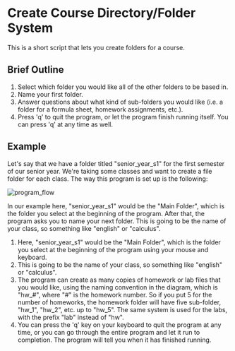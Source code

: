 # Create Course Directory/Folder System
This is a short script that lets you create folders for a course.

## Brief Outline
1. Select which folder you would like all of the other folders to be based in.
2. Name your first folder.
3. Answer questions about what kind of sub-folders you would like (i.e. a folder for a formula sheet, homework assignments, etc.).
4. Press 'q' to quit the program, or let the program finish running itself. You can press 'q' at any time as well.

## Example
Let's say that we have a folder titled "senior_year_s1" for the first semester of our senior year. We're taking some classes and want to create a file folder for each class. The way this program is set up is the following:

![program_flow](https://user-images.githubusercontent.com/54254899/210276665-98995d4b-bd9d-4fe9-9db5-38f959f924f1.png)

In our example here, "senior_year_s1" would be the "Main Folder", which is the folder you select at the beginning of the program. After that, the program asks you to name your next folder. This is going to be the name of your class, so something like "english" or "calculus".

1. Here, "senior_year_s1" would be the "Main Folder", which is the folder you select at the beginning of the program using your mouse and keyboard.
2. This is going to be the name of your class, so something like "english" or "calculus".
3. The program can create as many copies of homework or lab files that you would like, using the naming convention in the diagram, which is "hw_#", where "#" is the homework number. So if you put 5 for the number of homeworks, the homework folder will have five sub-folder, "hw_1", "hw_2", etc. up to "hw_5". The same system is used for the labs, with the prefix "lab" instead of "hw".
4. You can press the 'q' key on your keyboard to quit the program at any time, or you can go through the entire program and let it run to completion. The program will tell you when it has finished running.
